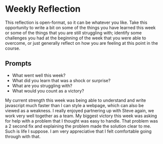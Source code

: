 # Weekly Reflection
This reflection is open-format, so it can be whatever you like. Take this opportunity to write a bit on some of the things you have learned this week or some of the things that you are still struggling with; identify some challenges you had at the beginning of the week that you were able to overcome, or just generally reflect on how you are feeling at this point in the course.

## Prompts
- What went well this week?
- What did you learn that was a shock or surprise?
- What are you struggling with?
- What would you count as a victory?

My current strength this week was being able to understand and write javascript much faster than I can style a webpage, which can also be viewed as a weakness. I really enjoyed partnering up with Steve again, we work very well together as a team. My biggest victory this week was asking for help with a problem that I thought was easy to handle. That problem was a 2 second fix and explaining the problem made the solution clear to me. Such is life I suppose. I am very appreciative that I felt comfortable going through with that. 